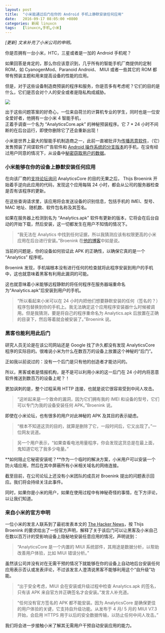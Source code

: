 ```yaml
---
layout: post
title:	"小米能通过后门在你的 Android 手机上静默安装任何应用"
date:	2016-09-17 08:05:00 +0800 
categories:	新闻 linuxcn 
tags:	[linuxcn,手机,小米]
---
```



*[更新] 文末补充了小米公司的申明。*


你是否拥有一台小米，HTC，三星或者是一加的 Android 手机呢？


如果回答是肯定的，那么你应该意识到，几乎所有的智能手机厂商提供的定制 ROM，如 CyanogenMod、Paranoid Android、 MIUI 或者一些其它的 ROM 都带有预装主题和用来提高设备的性能的应用。


但是，对于这些设备制造商预装的程序和服务，你是否多有考虑呢？它们的目的是什么，它们是否会对个人的安全或者是隐私构成威胁。


![](/Asserts/Images//attachment/album/201609/16/223043hhflfybcti3zj6fi.jpg)


出于这些问题答案的好奇心，一位来自荷兰的计算机专业的学生，同时也是一位安全爱好者，他拥有一台小米 4 智能手机，  
正着手调查一个名为 “AnalyticsCore.apk” 的神秘预装程序。它 7 \* 24 小时不间断的在后台运行，即使你删除它了还会重新出现！


小米是世界上最大的智能手机制造商之一，此前一直被批评为[传播恶意软件](http://thehackernews.com/2014/10/xiaomi-data-breach-hacker.html)，（它）发售预装了间谍软件/广告软件和 [Android 操作系统的分支版本](http://thehackernews.com/2015/03/Xiaomi-Mi-4-malware.html)的手机，在没有经过用户同意的情况下，从设备中[秘密窃取用户的数据](http://thehackernews.com/2014/08/xiaomi-phones-secretly-sending-users.html)。


### 小米能够在你的设备上静默安装任何应用


在向该厂商的[支持论坛询问](http://en.miui.com/thread-184042-1-1.html) AnalyticsCore 的目的无果之后， Thijs Broenink 开始着手逆向此应用的代码，发现这个应用每隔 24 小时，都会从公司的服务器检查是否有该程序的更新。


在这些查询请求里，该应用将会发送设备的识别信息，包括手机的 IMEI、型号、MAC 地址、随机数、软件包名称及其签名。


如果在服务器上检测到名为 “Analytics.apk” 软件有更新的版本，它将会在后台自动的开始下载，然后安装，这一切都发生在用户不知情的情况下。



> 
> “我无法在 Analytics 中找到任何证据，所以我猜测应该有权限更高的小米应用在后台进行安装。”Broenink 在[他的博客](https://www.thijsbroenink.com/2016/09/xiaomis-analytics-app-reverse-engineered/)中如是说。
> 
> 
> 


当前的问题是，你的设备如何验证此 APK 的正确性，以确保它真的是一个 “Analytics” 程序呢。


Broenink 发现，手机端根本没有进行任何的检查就将此程序安装到用户的手机中，这也就意味着黑客有利用此漏洞的可能。


这也就意味着小米能够远程静默的将任何程序在服务器端重命名为“Analytics.apk”后安装到用户的手机。



> 
> “所以看起来小米可以在 24 小时内把他们想要静默安装的任何（签名的？）程序包替换到你的手机上。我无法确定这个应用程序安装器什么时候被调用。但是我猜测，要是将自己的程序重命名为 Analytics.apk 后放置在正确的目录下，然后等着就会被安装了。”Broenink 说。
> 
> 
> 


### 黑客也能利用此后门


研究人员无论是在该公司网站还是 Google 找了许久都没有发现 AnalyticsCore 程序的实际目的。很难说小米为什么在数百万的设备上放置这个神秘的“后门”。


正如我以前说过的：没有一个后门是只有他的创造者才能访问的。


所以，黑客或者是情报机构，是不是可以利用小米的这一后门在 24 小时内将恶意软件推送到数百万的设备上呢？！


更加讽刺的是，整个过程采用 HTTP 连接，也就是说它很容易受到中间人攻击。



> 
> “这听起来是一个致命的漏洞，因为它们拥有我的 IMEI 和设备的型号，它们可以专门为我的设备安装任何 APK。”Broenink 说。
> 
> 
> 


即使在小米论坛，也有很多的用户对此神秘的 APK 及其目的表示疑虑。



> 
> “根本不知道这货的目的，就算是删除了它，一段时间后，它又出现了。”一位网友说道。
> 
> 
> 



> 
> 另一个用户表示，“如果查看电池用量程序，你会发现这货总是在最上面，鬼知道它吃了我多少电量。”
> 
> 
> 


**如何阻止它秘密安装呢？**作为一个临时的解决方案，小米用户可以安装一个防火墙应用，然后在其中屏蔽所有小米相关域名的网络连接。


截至目前，在公司论坛上还没有小米团队的成员对 Broenink 提出的问题表示回应。我们将会持续关注此事件。


同时，如果你是小米的用户，如果在使用过程中有神秘奇怪的事情，在下方评论，以让我们知道。


### 来自小米的官方申明


一位小米的发言人联系到了最初发表本文的 [The Hacker News](http://thehackernews.com/2016/09/xiaomi-android-backdoor.html)，按 Thijs Broenink 的要求给出了一份官方声明，解释了关于该后门可以让黑客及小米自己在数以百万计的受影响设备上隐秘地安装任意应用的情况，声明说到：



> “AnalyticsCore 是一个内置的 MIUI 系统部件，其用途是数据分析，以帮助改善用户体验，比如 MIUI 错误分析。”


虽然该公司并没有对在无需干预的情况下就能够在你的设备上自动地后台安装任何应用表示否认或发表评论，不过该发言人澄清说黑客不能够利用这个“自升级”功能。



> “出于安全考虑，MIUI 会在安装或升级过程中检查 Analytics.apk 的签名，只有该 APK 来自官方并正确签名才会安装。”发言人补充道。



> “任何没有官方签名的 APK 都不能安装。因为 AnalyticsCore 是确保更佳的用户体验的关键，它支持自升级功能。从发布于 4 月/ 5 月的 MIUI V7.3 开始，会启用 HTTPS 用于以后的安全数据传输，以防止任何中间人攻击。”


我们将会进一步接触小米了解其无需用户干预自动安装应用的能力。
